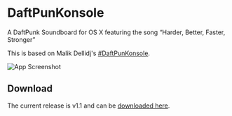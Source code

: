# DaftPunKonsole
A DaftPunk Soundboard for OS X featuring the song “Harder, Better, Faster, Stronger”

This is based on Malik Dellidj's [#DaftPunKonsole][1].

[1]: http://codepen.io/kowlor/pen/MYOKRd

![App Screenshot](http://i.imgur.com/ImAyGbO.png)

## Download

The current release is v1.1 and can be [downloaded here](https://github.com/ePirat/DaftPunKonsole/releases/download/v1.1/DaftPunKonsole_1.1.zip).
